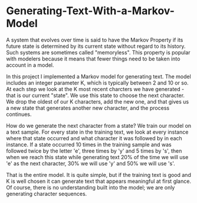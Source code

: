 # Generating-Text-With-a-Markov-Model
A system that evolves over time is said to have the Markov Property if its future state is determined by its current state without regard to its history. Such systems are sometimes called "memoryless". This property is popular with modelers because it means that fewer things need to be taken into account in a model.

In this project I implemented a Markov model for generating text. The model includes an integer parameter K, which is typically between 2 and 10 or so. At each step we look at the K most recent charcters we have generated - that is our current "state". We use this state to choose the next character. We drop the oldest of our K characters, add the new one, and that gives us a new state that generates another new character, and the process continues.

How do we generate the next character from a state? We train our model on a text sample. For every state in the training text, we look at every instance where that state occurred and what character it was followed by in each instance. If a state occurred 10 times in the training sample and was followed twice by the letter 'e', three times by 'y' and 5 times by 's', then when we reach this state while generating text 20% of the time we will use 'e' as the next character, 30% we will use 'y' and 50% we will use 's'.

That is the entire model. It is quite simple, but if the training text is good and K is well chosen it can generate text that appears meaningful at first glance. Of course, there is no understanding built into the model; we are only generating character sequences.





